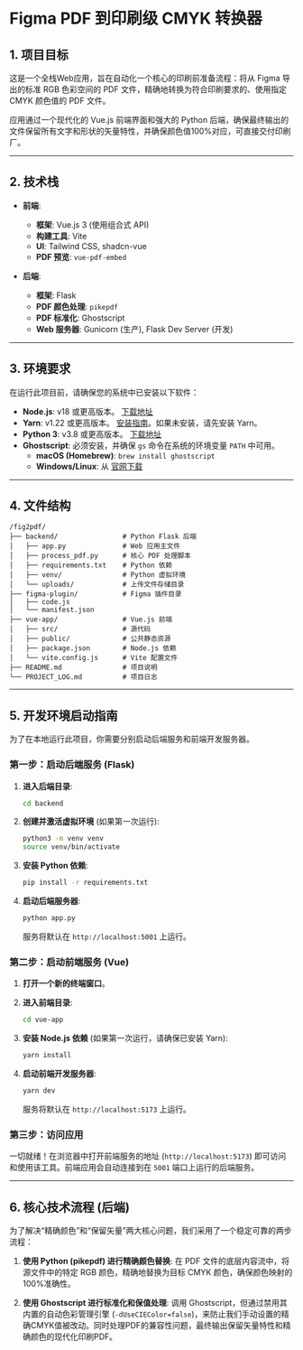 # Figma PDF 到印刷级 CMYK 转换器

## 1. 项目目标

这是一个全栈Web应用，旨在自动化一个核心的印刷前准备流程：将从 Figma 导出的标准 RGB 色彩空间的 PDF 文件，精确地转换为符合印刷要求的、使用指定 CMYK 颜色值的 PDF 文件。

应用通过一个现代化的 Vue.js 前端界面和强大的 Python 后端，确保最终输出的文件保留所有文字和形状的矢量特性，并确保颜色值100%对应，可直接交付印刷厂。

---

## 2. 技术栈

*   **前端**:
    *   **框架**: Vue.js 3 (使用组合式 API)
    *   **构建工具**: Vite
    *   **UI**: Tailwind CSS, shadcn-vue
    *   **PDF 预览**: `vue-pdf-embed`

*   **后端**:
    *   **框架**: Flask
    *   **PDF 颜色处理**: `pikepdf`
    *   **PDF 标准化**: Ghostscript
    *   **Web 服务器**: Gunicorn (生产), Flask Dev Server (开发)

---

## 3. 环境要求

在运行此项目前，请确保您的系统中已安装以下软件：

*   **Node.js**: v18 或更高版本。 [下载地址](https://nodejs.org/)
*   **Yarn**: v1.22 或更高版本。 [安装指南](https://classic.yarnpkg.com/en/docs/install)。如果未安装，请先安装 Yarn。
*   **Python 3**: v3.8 或更高版本。 [下载地址](https://www.python.org/)
*   **Ghostscript**: 必须安装，并确保 `gs` 命令在系统的环境变量 `PATH` 中可用。
    *   **macOS (Homebrew)**: `brew install ghostscript`
    *   **Windows/Linux**: 从 [官网下载](https://www.ghostscript.com/releases/gsdnld.html)

---

## 4. 文件结构

```
/fig2pdf/
├── backend/                # Python Flask 后端
│   ├── app.py              # Web 应用主文件
│   ├── process_pdf.py      # 核心 PDF 处理脚本
│   ├── requirements.txt    # Python 依赖
│   ├── venv/               # Python 虚拟环境
│   └── uploads/            # 上传文件存储目录
├── figma-plugin/           # Figma 插件目录
│   ├── code.js
│   └── manifest.json
├── vue-app/                # Vue.js 前端
│   ├── src/                # 源代码
│   ├── public/             # 公共静态资源
│   ├── package.json        # Node.js 依赖
│   └── vite.config.js      # Vite 配置文件
├── README.md               # 项目说明
└── PROJECT_LOG.md          # 项目日志
```

---

## 5. 开发环境启动指南

为了在本地运行此项目，你需要分别启动后端服务和前端开发服务器。

### 第一步：启动后端服务 (Flask)

1.  **进入后端目录**:
    ```bash
    cd backend
    ```

2.  **创建并激活虚拟环境** (如果第一次运行):
    ```bash
    python3 -m venv venv
    source venv/bin/activate
    ```

3.  **安装 Python 依赖**:
    ```bash
    pip install -r requirements.txt
    ```

4.  **启动后端服务器**:
    ```bash
    python app.py
    ```
    服务将默认在 `http://localhost:5001` 上运行。

### 第二步：启动前端服务 (Vue)

1.  **打开一个新的终端窗口**。

2.  **进入前端目录**:
    ```bash
    cd vue-app
    ```

3.  **安装 Node.js 依赖** (如果第一次运行，请确保已安装 Yarn):
    ```bash
    yarn install
    ```

4.  **启动前端开发服务器**:
    ```bash
    yarn dev
    ```
    服务将默认在 `http://localhost:5173` 上运行。

### 第三步：访问应用

一切就绪！在浏览器中打开前端服务的地址 (`http://localhost:5173`) 即可访问和使用该工具。前端应用会自动连接到在 `5001` 端口上运行的后端服务。

---

## 6. 核心技术流程 (后端)

为了解决“精确颜色”和“保留矢量”两大核心问题，我们采用了一个稳定可靠的两步流程：

1.  **使用 Python (pikepdf) 进行精确颜色替换**: 在 PDF 文件的底层内容流中，将源文件中的特定 RGB 颜色，精确地替换为目标 CMYK 颜色，确保颜色映射的100%准确性。

2.  **使用 Ghostscript 进行标准化和保值处理**: 调用 Ghostscript，但通过禁用其内置的自动色彩管理引擎 (`-dUseCIEColor=false`)，来防止我们手动设置的精确CMYK值被改动。同时处理PDF的兼容性问题，最终输出保留矢量特性和精确颜色的现代化印刷PDF。


